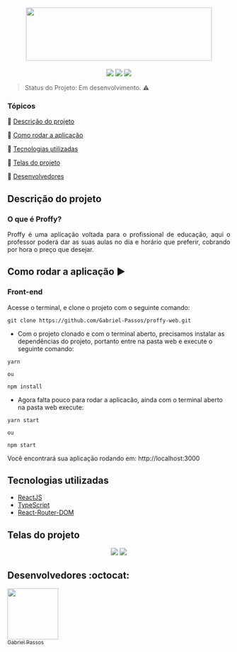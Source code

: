 <h1 align="center" >
  <img height="120px" width="420px" src="https://user-images.githubusercontent.com/43184223/89253591-6e266280-d5f3-11ea-9519-46582c8032d7.png">
</h1>

<p align="center">
  <a href="https://reactjs.org/"><img src="https://img.shields.io/static/v1?label=React&message=16.13.1&color=blue&style=flat"/><a/>
  <a href="https://www.typescriptlang.org/"><img src="https://img.shields.io/static/v1?label=TypeScript&message=3.7.2&color=blue&style=flat"/></a>
  <a href="https://reactrouter.com/"><img src="https://img.shields.io/static/v1?label=React-Router-Dom&message=5.2.0&color=blue&style=flat"/><a/>
</p>
  
> Status do Projeto: Em desenvolvimento. :warning:

### Tópicos 

:small_blue_diamond: [Descrição do projeto](#descrição-do-projeto)

:small_blue_diamond: [Como rodar a aplicação](#como-rodar-a-aplicação-arrow_forward)

:small_blue_diamond: [Tecnologias utilizadas](#tecnologias-utilizadas)

:small_blue_diamond: [Telas do projeto](#telas-do-projeto)

:small_blue_diamond: [Desenvolvedores](#desenvolvedores-octocat)

## Descrição do projeto

### O que é Proffy?

<p align="justify">
  Proffy é uma aplicação voltada para o profissional de educação, aqui o professor poderá dar as suas aulas no dia e horário que preferir, cobrando por hora o preço que desejar.
</p>

## Como rodar a aplicação :arrow_forward:

### Front-end

Acesse o terminal, e clone o projeto com o seguinte comando: 

```
git clone https://github.com/Gabriel-Passos/proffy-web.git
```

- Com o projeto clonado e com o terminal aberto, precisamos instalar as dependências do projeto, portanto entre na pasta web e execute o seguinte comando:

```
yarn 

ou 

npm install
```

- Agora falta pouco para rodar a aplicacão, ainda com o terminal aberto na pasta web execute: 

```
yarn start

ou

npm start
```

Você encontrará sua aplicação rodando em: http://localhost:3000

## Tecnologias utilizadas

- [ReactJS](https://reactjs.org/docs/)
- [TypeScript](https://www.typescriptlang.org/docs/home.html)
- [React-Router-DOM](https://reacttraining.com/react-router/web/guides/quick-start)

## Telas do projeto 

<p align="center"> 
  <img src="https://user-images.githubusercontent.com/43184223/89250169-89d93b00-d5ea-11ea-9139-c856d4539fae.png">
  <img src="https://user-images.githubusercontent.com/43184223/89250200-978ec080-d5ea-11ea-964b-dcf881134d21.png">
</p>

## Desenvolvedores :octocat:

[<img src="https://avatars3.githubusercontent.com/u/43184223?s=460&u=50810abc34900ea6134a9bd0b8a04e2c8640ddc4&v=4" width=115><br><sub>Gabriel Passos</sub>](https://github.com/Gabriel-Passos)
